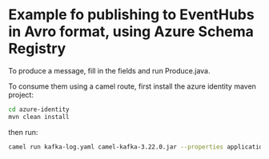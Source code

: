 # Example fo publishing to EventHubs in Avro format, using Azure Schema Registry

To produce a message, fill in the fields and run Produce.java.

To consume them using a camel route, first install the azure identity maven project:
```bash
cd azure-identity
mvn clean install
```
then run:
```bash
camel run kafka-log.yaml camel-kafka-3.22.0.jar --properties application.properties
```
